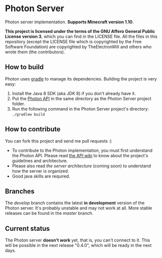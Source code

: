 # Photon Server
Photon server implementation. **Supports Minecraft version 1.10**.  

**This project is licensed under the terms of the GNU Affero General Public License version 3**, which you can find in the LICENSE file.
All the files in this repository (except the LICENSE file which is copyrighted by the Free Software Foundation) are copyrighted by TheElectronWill and others who wrote them (the contributors).

## How to build
Photon uses [gradle](http://gradle.org) to manage its dependencies. Building the project is very easy:

1. Install the Java 8 SDK (aka JDK 8) if you don't already have it.
2. Put the [Photon API](https://github.com/mcphoton/Photon-API) in the same directory as the Photon Server project folder.
3. Run the following command in the Photon Server project's directory: `./gradlew build`

## How to contribute
You can fork this project and send me pull requests :)
* To contribute to the Photon implementation, you must first understand the Photon API. Please read [the API wiki](https://github.com/mcphoton/Photon-API/wiki) to know about the project's guidelines and architecture.
* Please also read *the server architecture* (coming soon) to understand how the server is organized.
* Good java skills are required.

## Branches
The *develop* branch contains the latest **in development** version of the Photon server. It's probably unstable and may not work at all. More stable releases can be found in the *master* branch.

## Current status
The Photon server **doesn't work** yet, that is, you can't connect to it. This will be possible in the next release "0.4.0", which will be ready in the next days.

